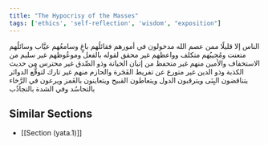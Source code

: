 ```yaml
---
title: "The Hypocrisy of the Masses"
tags: ['ethics', 'self-reflection', 'wisdom', "exposition"]
---
```


 الناس إلا قليلًا ممن عصم الله مدخولون في أمورهم فقائلُهم باغٍ وسامعُهم عيَّاب وسائلُهم متعنت ومُجيبُهم متكلف وواعظهم غير محقق لقوله بالفعل وموعُوظهم غير سليم من الاستخفاف والأمين منهم غير متحفظ من إتيان الخيانة وذو الصِّدق غير محترس من حديث الكذبة وذو الدين غير متورع عن تفريط الفَجَرة والحازم منهم غير تارك لتوقُّع الدوائر يتناقضون البِنَى ويترقبون الدول
ويتعاطون القبيح ويتعاينون بالغَمز ويرعون في الرَّخاء بالتحاسُد وفي الشدة بالتجاذُب

## Similar Sections
- [[Section (yata.1)]]
